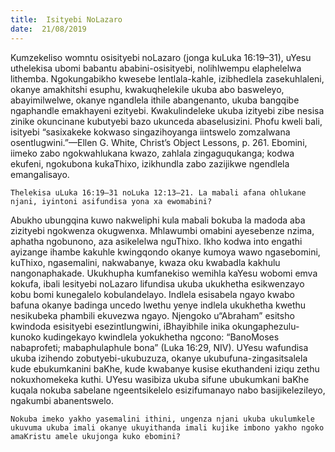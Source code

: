 ```yaml
---
title:  Isityebi NoLazaro
date:  21/08/2019
---
```


Kumzekeliso womntu osisityebi noLazaro (jonga kuLuka 16:19–31), uYesu uthelekisa ubomi babantu ababini-osisityebi, nolihlwempu elaphelelwa lithemba. Ngokungabikho kwesebe lentlala-kahle, izibhedlela zasekuhlaleni, okanye amakhitshi esuphu, kwakuqhelekile ukuba abo basweleyo, abayimilwelwe, okanye ngandlela ithile abangenanto, ukuba bangqibe ngaphandle emakhayeni ezityebi. Kwakulindeleke ukuba izityebi zibe nesisa zinike okuncinane kubutyebi bazo ukunceda abaselusizini. Phofu kweli bali, isityebi “sasixakeke kokwaso singazihoyanga iintswelo zomzalwana osentlugwini.”—Ellen G. White, Christ’s Object Lessons, p. 261. Ebomini, iimeko zabo ngokwahlukana kwazo, zahlala zingaguqukanga; kodwa ekufeni, ngokubona kukaThixo, izikhundla zabo zazijikwe ngendlela emangalisayo.

`Thelekisa uLuka 16:19–31 noLuka 12:13–21. La mabali afana ohlukane njani, iyintoni asifundisa yona xa ewomabini?`

Abukho ubungqina kuwo nakweliphi kula mabali bokuba la madoda aba zizityebi ngokwenza okugwenxa. Mhlawumbi omabini ayesebenze nzima, aphatha ngobunono, aza asikelelwa nguThixo. Ikho kodwa into engathi ayizange ihambe kakuhle kwingqondo okanye kumoya wawo ngasebomini, kuThixo, ngasemalini, nakwabanye, kwaza oku kwabadla kakhulu nangonaphakade.  Ukukhupha kumfanekiso wemihla kaYesu wobomi emva kokufa, ibali lesityebi noLazaro lifundisa ukuba ukukhetha esikwenzayo kobu bomi kunegalelo kobulandelayo. Indlela esisabela ngayo kwabo bafuna okanye badinga uncedo lwethu yenye indlela ukukhetha kwethu nesikubeka phambili ekuvezwa ngayo. Njengoko u“Abraham” esitsho kwindoda esisityebi esezintlungwini, iBhayibhile inika okungaphezulu-kunoko kudingekayo kwindlela yokukhetha ngcono: “BanoMoses nabaprofeti; mabaphulaphule bona” (Luka 16:29, NIV). UYesu wafundisa ukuba izihendo zobutyebi-ukubuzuza, okanye ukubufuna-zingasitsalela kude ebukumkanini baKhe, kude kwabanye kusise ekuthandeni iziqu zethu nokuxhomekeka kuthi. UYesu wasibiza ukuba sifune ubukumkani baKhe kuqala nokuba sabelane ngeentsikelelo esizifumanayo nabo basijikelezileyo, ngakumbi abanentswelo.

`Nokuba imeko yakho yasemalini ithini, ungenza njani ukuba ukulumkele ukuvuma ukuba imali okanye ukuyithanda imali kujike imbono yakho ngoko amaKristu amele ukujonga kuko ebomini?`